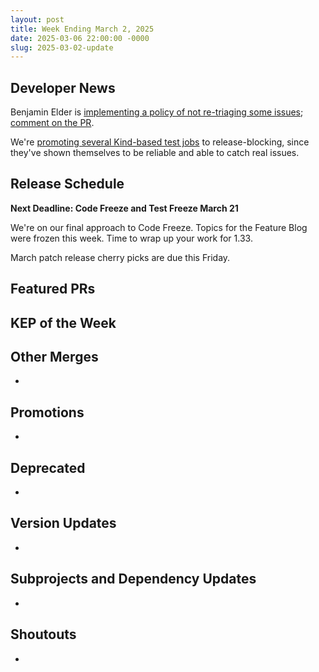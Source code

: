 ```yaml
---
layout: post
title: Week Ending March 2, 2025
date: 2025-03-06 22:00:00 -0000
slug: 2025-03-02-update
---
```


## Developer News

Benjamin Elder is [implementing a policy of not re-triaging some issues](https://github.com/kubernetes/test-infra/issues/32957); [comment on the PR](https://github.com/kubernetes/test-infra/pull/34321).

We're [promoting several Kind-based test jobs](https://github.com/kubernetes/sig-release/issues/2740) to release-blocking, since they've shown themselves to be reliable and able to catch real issues.

## Release Schedule

**Next Deadline: Code Freeze and Test Freeze March 21**

We're on our final approach to Code Freeze.  Topics for the Feature Blog were frozen this week.   Time to wrap up your work for 1.33.

March patch release cherry picks are due this Friday.

## Featured PRs


## KEP of the Week


## Other Merges

*

## Promotions

*

## Deprecated

*

## Version Updates

*

## Subprojects and Dependency Updates

*

## Shoutouts

*
